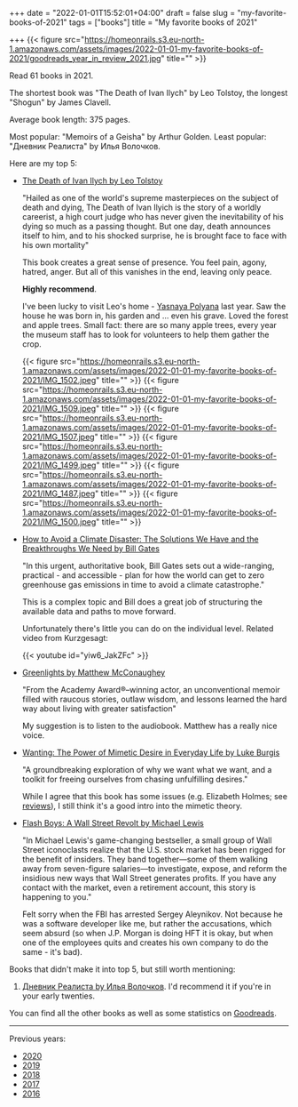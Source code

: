 +++
date = "2022-01-01T15:52:01+04:00"
draft = false
slug = "my-favorite-books-of-2021"
tags = ["books"]
title = "My favorite books of 2021"

+++
{{< figure src="https://homeonrails.s3.eu-north-1.amazonaws.com/assets/images/2022-01-01-my-favorite-books-of-2021/goodreads_year_in_review_2021.jpg" title="" >}}

Read 61 books in 2021.

The shortest book was "The Death of Ivan Ilych" by Leo
Tolstoy, the longest "Shogun" by James Clavell.

Average book length: 375 pages.

Most popular: "Memoirs of a Geisha" by Arthur Golden. Least popular: "Дневник
Реалиста" by Илья Волочков.

<!--more-->

Here are my top 5:

- [The Death of Ivan Ilych by Leo Tolstoy](https://www.goodreads.com/book/show/18386.The_Death_of_Ivan_Ilych)

  "Hailed as one of the world's supreme masterpieces on the subject of death
  and dying, The Death of Ivan Ilyich is the story of a worldly careerist, a
  high court judge who has never given the inevitability of his dying so much
  as a passing thought. But one day, death announces itself to him, and to his
  shocked surprise, he is brought face to face with his own mortality"

  This book creates a great sense of presence. You feel pain, agony, hatred,
  anger. But all of this vanishes in the end, leaving only peace.

  **Highly recommend**.

  I've been lucky to visit Leo's home - [Yasnaya
  Polyana](https://en.wikipedia.org/wiki/Yasnaya_Polyana) last year. Saw the
  house he was born in, his garden and ... even his grave. Loved the forest and
  apple trees. Small fact: there are so many apple trees, every year the museum
  staff has to look for volunteers to help them gather the crop.

  {{< figure src="https://homeonrails.s3.eu-north-1.amazonaws.com/assets/images/2022-01-01-my-favorite-books-of-2021/IMG_1502.jpeg" title="" >}}
  {{< figure src="https://homeonrails.s3.eu-north-1.amazonaws.com/assets/images/2022-01-01-my-favorite-books-of-2021/IMG_1509.jpeg" title="" >}}
  {{< figure src="https://homeonrails.s3.eu-north-1.amazonaws.com/assets/images/2022-01-01-my-favorite-books-of-2021/IMG_1507.jpeg" title="" >}}
  {{< figure src="https://homeonrails.s3.eu-north-1.amazonaws.com/assets/images/2022-01-01-my-favorite-books-of-2021/IMG_1499.jpeg" title="" >}}
  {{< figure src="https://homeonrails.s3.eu-north-1.amazonaws.com/assets/images/2022-01-01-my-favorite-books-of-2021/IMG_1487.jpeg" title="" >}}
  {{< figure src="https://homeonrails.s3.eu-north-1.amazonaws.com/assets/images/2022-01-01-my-favorite-books-of-2021/IMG_1500.jpeg" title="" >}}

- [How to Avoid a Climate Disaster: The Solutions We Have and the Breakthroughs We Need by Bill Gates](https://www.goodreads.com/book/show/52275335-how-to-avoid-a-climate-disaster)

  "In this urgent, authoritative book, Bill Gates sets out a wide-ranging,
  practical - and accessible - plan for how the world can get to zero
  greenhouse gas emissions in time to avoid a climate catastrophe."

  This is a complex topic and Bill does a great job of structuring the
  available data and paths to move forward.

  Unfortunately there's little you can do on the individual level. Related
  video from Kurzgesagt:

  {{< youtube id="yiw6_JakZFc" >}}

- [Greenlights by Matthew McConaughey](https://www.goodreads.com/book/show/52838315-greenlights)

  "From the Academy Award®–winning actor, an unconventional memoir filled with
  raucous stories, outlaw wisdom, and lessons learned the hard way about living
  with greater satisfaction"

  My suggestion is to listen to the audiobook. Matthew has a really nice voice.

- [Wanting: The Power of Mimetic Desire in Everyday Life by Luke Burgis](https://www.goodreads.com/book/show/54860444-wanting)

  "A groundbreaking exploration of why we want what we want, and a toolkit for
  freeing ourselves from chasing unfulfilling desires."

  While I agree that this book has some issues (e.g. Elizabeth Holmes; see
  [reviews](https://www.goodreads.com/review/show/4124344757?book_show_action=true)),
  I still think it's a good intro into the mimetic theory.

- [Flash Boys: A Wall Street Revolt by Michael Lewis](https://www.goodreads.com/book/show/24724602-flash-boys)

  "In Michael Lewis's game-changing bestseller, a small group of Wall Street
  iconoclasts realize that the U.S. stock market has been rigged for the
  benefit of insiders. They band together—some of them walking away from
  seven-figure salaries—to investigate, expose, and reform the insidious new
  ways that Wall Street generates profits. If you have any contact with the
  market, even a retirement account, this story is happening to you."

  Felt sorry when the FBI has arrested Sergey Aleynikov. Not because he was a
  software developer like me, but rather the accusations, which seem absurd (so
  when J.P. Morgan is doing HFT it is okay, but when one of the employees quits
  and creates his own company to do the same - it's bad).

Books that didn't make it into top 5, but still worth mentioning:

1. [Дневник Реалиста by Илья
   Волочков](https://www.goodreads.com/book/show/57486598). I'd recommend it if
   you're in your early twenties.

You can find all the other books as well as some statistics on
[Goodreads](https://www.goodreads.com/user/year_in_books/2021/24729949).

---

Previous years:

- [2020](/2021/09/my-favorite-books-of-2020/)
- [2019](/2019/12/my-favorite-books-of-2019/)
- [2018](/2019/01/my-favorite-books-of-2018/)
- [2017](/2017/12/my-favorite-books-of-2017)
- [2016](/2017/01/best-books-of-2016/)

